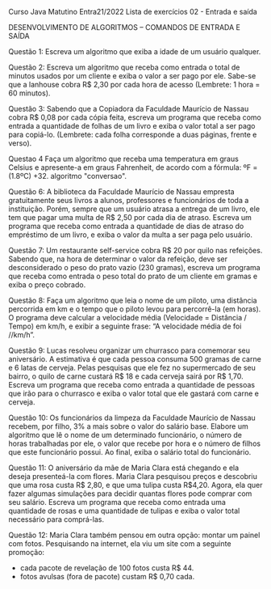 Curso Java Matutino Entra21/2022
Lista de exercícios 02 - Entrada e saída

DESENVOLVIMENTO DE ALGORITMOS – COMANDOS DE ENTRADA E SAÍDA

Questão 1: Escreva um algoritmo que exiba a idade de um usuário qualquer.

Questão 2: Escreva um algoritmo que receba como entrada o total de minutos 
usados por um cliente e exiba o valor a ser pago por ele. Sabe-se que a 
lanhouse cobra R$ 2,30 por cada hora de acesso (Lembrete: 1 hora = 60 
minutos).

Questão 3: Sabendo que a Copiadora da Faculdade Maurício de Nassau 
cobra R$ 0,08 por cada cópia feita, escreva um programa que receba como 
entrada a quantidade de folhas de um livro e exiba o valor total a ser pago 
para copiá-lo. (Lembrete: cada folha corresponde a duas páginas, frente e 
verso).

Questao 4 Faça um algoritmo que receba uma temperatura em graus Celsius e 
apresente-a em graus Fahrenheit, de acordo com a fórmula: ºF = (1.8ºC) +32. 
algoritmo "conversao". 

Questão 6: A biblioteca da Faculdade Maurício de Nassau empresta 
gratuitamente seus livros a alunos, professores e funcionários de toda a instituição. 
Porém, sempre que um usuário atrasa a entrega de um livro, ele tem que pagar 
uma multa de R$ 2,50 por cada dia de atraso. Escreva um programa que receba como 
entrada a quantidade de dias de atraso do empréstimo de um livro, e exiba o valor 
da multa a ser paga pelo usuário.

Questão 7: Um restaurante self-service cobra R$ 20 por quilo nas 
refeições. Sabendo que, na hora de determinar o valor da refeição, deve ser 
desconsiderado o peso do prato vazio (230 gramas), escreva um programa que receba 
como entrada o peso total do prato de um cliente em gramas e exiba o preço cobrado. 

Questão 8: Faça um algoritmo que leia o nome de um piloto, uma distância
percorrida em km e o tempo que o piloto levou para percorrê-la (em 
horas). O programa deve calcular a velocidade média (Velocidade = Distância / 
Tempo) em km/h, e exibir a seguinte frase: “A velocidade média de <nome do 
piloto> foi <velocidade media calculada> //km/h”.

Questão 9: Lucas resolveu organizar um churrasco para comemorar seu
aniversário. A estimativa é que cada pessoa consuma 500 gramas de
carne e 6 latas de cerveja. Pelas pesquisas que ele fez no supermercado de seu bairro, 
o quilo de carne custará R$ 18 e cada cerveja sairá por R$ 1,70. Escreva um 
programa que receba como entrada a quantidade de pessoas que irão para o 
churrasco e exiba o valor total que ele gastará com carne e cerveja.

Questão 10: Os funcionários da limpeza da Faculdade Maurício de 
Nassau recebem, por filho, 3% a mais sobre o valor do salário base. Elabore um algoritmo 
que lê o nome de um determinado funcionário, o número de horas trabalhadas 
por ele, o valor que recebe por hora e o número de filhos que este funcionário 
possui. Ao final, exiba o salário total do funcionário.

Questão 11: O aniversário da mãe de Maria Clara está chegando e ela deseja
presenteá-la com flores. Maria Clara pesquisou preços e descobriu que 
uma rosa custa R$ 2,80, e que uma tulipa custa R$4,20. Agora, ela quer fazer 
algumas simulações para decidir quantas flores pode comprar com seu salário. 
Escreva um programa que receba como entrada uma quantidade de rosas e uma 
quantidade de tulipas e exiba o valor total necessário para comprá-las.

Questão 12: Maria Clara também pensou em outra opção: montar um 
painel com fotos. Pesquisando na internet, ela viu um site com a seguinte 
promoção:
- cada pacote de revelação de 100 fotos custa R$ 44.
- fotos avulsas (fora de pacote) custam R$ 0,70 cada.
